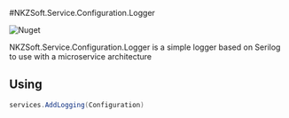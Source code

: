 #NKZSoft.Service.Configuration.Logger

![Nuget](https://img.shields.io/nuget/v/NKZSoft.Service.Configuration.Logger?style=plastic)

NKZSoft.Service.Configuration.Logger is a simple logger based on Serilog to use with a microservice architecture

## Using
```csharp
services.AddLogging(Configuration)
